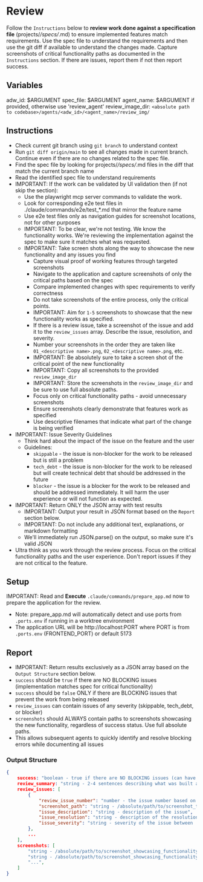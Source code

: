 # Review

Follow the `Instructions` below to **review work done against a specification file** (projects/*/specs/*.md) to ensure implemented features match requirements. Use the spec file to understand the requirements and then use the git diff if available to understand the changes made. Capture screenshots of critical functionality paths as documented in the `Instructions` section. If there are issues, report them if not then report success.

## Variables

adw_id: $ARGUMENT
spec_file: $ARGUMENT
agent_name: $ARGUMENT if provided, otherwise use 'review_agent'
review_image_dir: `<absolute path to codebase>/agents/<adw_id>/<agent_name>/review_img/`

## Instructions

- Check current git branch using `git branch` to understand context
- Run `git diff origin/main` to see all changes made in current branch. Continue even if there are no changes related to the spec file.
- Find the spec file by looking for projects/*/specs/*.md files in the diff that match the current branch name
- Read the identified spec file to understand requirements
- IMPORTANT: If the work can be validated by UI validation then (if not skip the section):
  - Use the playwright mcp server commands to validate the work.
  - Look for corresponding e2e test files in ./claude/commands/e2e/test_*.md that mirror the feature name
  - Use e2e test files only as navigation guides for screenshot locations, not for other purposes
  - IMPORTANT: To be clear, we're not testing. We know the functionality works. We're reviewing the implementation against the spec to make sure it matches what was requested.
  - IMPORTANT: Take screen shots along the way to showcase the new functionality and any issues you find
    - Capture visual proof of working features through targeted screenshots
    - Navigate to the application and capture screenshots of only the critical paths based on the spec
    - Compare implemented changes with spec requirements to verify correctness
    - Do not take screenshots of the entire process, only the critical points.
    - IMPORTANT: Aim for `1-5` screenshots to showcase that the new functionality works as specified.
    - If there is a review issue, take a screenshot of the issue and add it to the `review_issues` array. Describe the issue, resolution, and severity.
    - Number your screenshots in the order they are taken like `01_<descriptive name>.png`, `02_<descriptive name>.png`, etc.
    - IMPORTANT: Be absolutely sure to take a screen shot of the critical point of the new functionality
    - IMPORTANT: Copy all screenshots to the provided `review_image_dir`
    - IMPORTANT: Store the screenshots in the `review_image_dir` and be sure to use full absolute paths.
    - Focus only on critical functionality paths - avoid unnecessary screenshots
    - Ensure screenshots clearly demonstrate that features work as specified
    - Use descriptive filenames that indicate what part of the change is being verified
- IMPORTANT: Issue Severity Guidelines
  - Think hard about the impact of the issue on the feature and the user
  - Guidelines:
    - `skippable` - the issue is non-blocker for the work to be released but is still a problem
    - `tech_debt` - the issue is non-blocker for the work to be released but will create technical debt that should be addressed in the future
    - `blocker` - the issue is a blocker for the work to be released and should be addressed immediately. It will harm the user experience or will not function as expected.
- IMPORTANT: Return ONLY the JSON array with test results
  - IMPORTANT: Output your result in JSON format based on the `Report` section below.
  - IMPORTANT: Do not include any additional text, explanations, or markdown formatting
  - We'll immediately run JSON.parse() on the output, so make sure it's valid JSON
- Ultra think as you work through the review process. Focus on the critical functionality paths and the user experience. Don't report issues if they are not critical to the feature.

## Setup

IMPORTANT: Read and **Execute** `.claude/commands/prepare_app.md` now to prepare the application for the review.
- Note: prepare_app.md will automatically detect and use ports from `.ports.env` if running in a worktree environment
- The application URL will be http://localhost:PORT where PORT is from `.ports.env` (FRONTEND_PORT) or default 5173

## Report

- IMPORTANT: Return results exclusively as a JSON array based on the `Output Structure` section below.
- `success` should be `true` if there are NO BLOCKING issues (implementation matches spec for critical functionality)
- `success` should be `false` ONLY if there are BLOCKING issues that prevent the work from being released
- `review_issues` can contain issues of any severity (skippable, tech_debt, or blocker)
- `screenshots` should ALWAYS contain paths to screenshots showcasing the new functionality, regardless of success status. Use full absolute paths.
- This allows subsequent agents to quickly identify and resolve blocking errors while documenting all issues

### Output Structure

```json
{
    success: "boolean - true if there are NO BLOCKING issues (can have skippable/tech_debt issues), false if there are BLOCKING issues",
    review_summary: "string - 2-4 sentences describing what was built and whether it matches the spec. Written as if reporting during a standup meeting. Example: 'The natural language query feature has been implemented with drag-and-drop file upload and interactive table display. The implementation matches the spec requirements for SQL injection protection and supports both CSV and JSON formats. Minor UI improvements could be made but all core functionality is working as specified.'",
    review_issues: [
        {
            "review_issue_number": "number - the issue number based on the index of this issue",
            "screenshot_path": "string - /absolute/path/to/screenshot_that_shows_review_issue.png",
            "issue_description": "string - description of the issue",
            "issue_resolution": "string - description of the resolution",
            "issue_severity": "string - severity of the issue between 'skippable', 'tech_debt', 'blocker'"
        },
        ...
    ],
    screenshots: [
        "string - /absolute/path/to/screenshot_showcasing_functionality.png",
        "string - /absolute/path/to/screenshot_showcasing_functionality.png",
        "...",
    ]
}